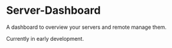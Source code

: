 # Server-Dashboard
A dashboard to overview your servers and remote manage them.

Currently in early development.
